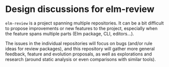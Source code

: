 # Design discussions for elm-review

`elm-review` is a project spanning multiple repositories. It can be a bit difficult to propose improvements or new features to the project, especially when the feature spans multiple parts (Elm package, CLI, editors...).

The issues in the individual repositories will focus on bugs (and/or rule ideas for review packages), and this repository will gather more general feedback, feature and evolution proposals, as well as explorations and research (around static analysis or even comparisons with similar tools).
